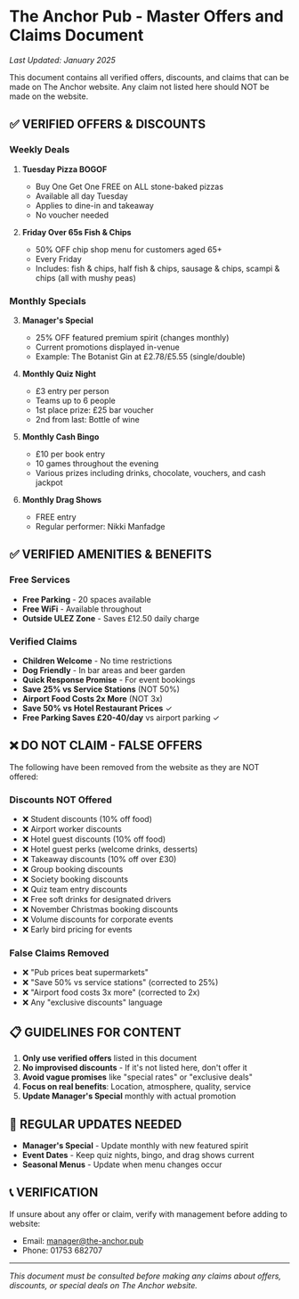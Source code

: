 # The Anchor Pub - Master Offers and Claims Document
*Last Updated: January 2025*

This document contains all verified offers, discounts, and claims that can be made on The Anchor website. Any claim not listed here should NOT be made on the website.

## ✅ VERIFIED OFFERS & DISCOUNTS

### Weekly Deals
1. **Tuesday Pizza BOGOF**
   - Buy One Get One FREE on ALL stone-baked pizzas
   - Available all day Tuesday
   - Applies to dine-in and takeaway
   - No voucher needed

2. **Friday Over 65s Fish & Chips**
   - 50% OFF chip shop menu for customers aged 65+
   - Every Friday
   - Includes: fish & chips, half fish & chips, sausage & chips, scampi & chips (all with mushy peas)

### Monthly Specials
3. **Manager's Special**
   - 25% OFF featured premium spirit (changes monthly)
   - Current promotions displayed in-venue
   - Example: The Botanist Gin at £2.78/£5.55 (single/double)

4. **Monthly Quiz Night**
   - £3 entry per person
   - Teams up to 6 people
   - 1st place prize: £25 bar voucher
   - 2nd from last: Bottle of wine

5. **Monthly Cash Bingo**
   - £10 per book entry
   - 10 games throughout the evening
   - Various prizes including drinks, chocolate, vouchers, and cash jackpot

6. **Monthly Drag Shows**
   - FREE entry
   - Regular performer: Nikki Manfadge

## ✅ VERIFIED AMENITIES & BENEFITS

### Free Services
- **Free Parking** - 20 spaces available
- **Free WiFi** - Available throughout
- **Outside ULEZ Zone** - Saves £12.50 daily charge

### Verified Claims
- **Children Welcome** - No time restrictions
- **Dog Friendly** - In bar areas and beer garden
- **Quick Response Promise** - For event bookings
- **Save 25% vs Service Stations** (NOT 50%)
- **Airport Food Costs 2x More** (NOT 3x)
- **Save 50% vs Hotel Restaurant Prices** ✓
- **Free Parking Saves £20-40/day** vs airport parking ✓

## ❌ DO NOT CLAIM - FALSE OFFERS

The following have been removed from the website as they are NOT offered:

### Discounts NOT Offered
- ❌ Student discounts (10% off food)
- ❌ Airport worker discounts
- ❌ Hotel guest discounts (10% off food)
- ❌ Hotel guest perks (welcome drinks, desserts)
- ❌ Takeaway discounts (10% off over £30)
- ❌ Group booking discounts
- ❌ Society booking discounts
- ❌ Quiz team entry discounts
- ❌ Free soft drinks for designated drivers
- ❌ November Christmas booking discounts
- ❌ Volume discounts for corporate events
- ❌ Early bird pricing for events

### False Claims Removed
- ❌ "Pub prices beat supermarkets"
- ❌ "Save 50% vs service stations" (corrected to 25%)
- ❌ "Airport food costs 3x more" (corrected to 2x)
- ❌ Any "exclusive discounts" language

## 📋 GUIDELINES FOR CONTENT

1. **Only use verified offers** listed in this document
2. **No improvised discounts** - If it's not listed here, don't offer it
3. **Avoid vague promises** like "special rates" or "exclusive deals"
4. **Focus on real benefits**: Location, atmosphere, quality, service
5. **Update Manager's Special** monthly with actual promotion

## 🔄 REGULAR UPDATES NEEDED

- **Manager's Special** - Update monthly with new featured spirit
- **Event Dates** - Keep quiz nights, bingo, and drag shows current
- **Seasonal Menus** - Update when menu changes occur

## 📞 VERIFICATION

If unsure about any offer or claim, verify with management before adding to website:
- Email: manager@the-anchor.pub
- Phone: 01753 682707

---

*This document must be consulted before making any claims about offers, discounts, or special deals on The Anchor website.*
